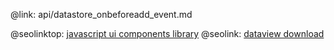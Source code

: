 @link: api/datastore_onbeforeadd_event.md

@seolinktop: [javascript ui components library](https://webix.com)
@seolink: [dataview download](https://webix.com/widget/dataview/)